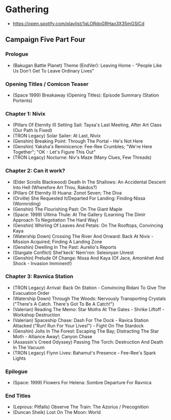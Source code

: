 # Gathering

* https://open.spotify.com/playlist/1qLORdoGRHao3X35mGSlCd

## Campaign Five Part Four
### Prologue

* (Bakugan Battle Planet) Theme (EndVer): Leaving Home - "People Like Us Don't Get To Leave Ordinary Lives"

### Opening Titles / Comicon Teaser

* (Space 1999) Breakaway (Opening Titles): Episode Summary (Station Portents)

### Chapter 1: Nivix

* (Pillars Of Eternity II) Setting Sail: Taysa's Last Meeting, After Art Class (Our Path Is Fixed)
* (TRON Legacy) Solar Sailer: At Last, Nivix
* (Genshin) Breaking Point: Through The Portal - He's Not Here
* (Genshin) Yaksha's Reminicence: Fee-Ree Crumbles; "We're Here Together"; "OK - Let's Figure This Out"
* (TRON Legacy) Nocturne: Niv's Maze (Many Clues, Few Threads)

### Chapter 2: Can it work?

* (Elder Scrolls Blackwood) Death In The Shallows: An Accidental Descent Into Hell (Wherefore Art Thou, Rakdos?)
* (Pillars Of Eternity II) Huana: Zonot Seven; The Diva
* (Orville) She Requested It/Departed For Landing: Finding Nissa (Wormriding)
* (Genshin) The Flourishing Past: On The Giant Maple
* (Space: 1999) Ultima Thule: At The Gallery (Learning The Dimir Approach To Negotiation The Hard Way)
* (Genshin) Whirling Of Leaves And Petals: On The Rooftops, Convincing Kaya
* (Watership Down) Crossing The River And Onward: Back At Nivix - Mission Acquired; Finding A Landing Zone
* (Genshin) Dwelling In The Past: Aurelio's Reports
* (Stargate Conflict) Shel'keck' Nem'ron: Selesnyan Unrest
* (Genshin) Prelude Of Change: Nissa And Kaya (Of Jace, Amonkhet And Shock - Invasion Imminent!)

### Chapter 3: Ravnica Station

* (TRON Legacy) Arrival: Back On Station - Convincing Ridani To Give The Evacuation Order
* (Watership Down) Through The Woods: Nervously Transporting Crystals ("There's A Catch. There's Got To Be A Catch!")
* (Valerian) Reading The Memo: Star Moths At The Gates - Shrike Liftoff - Workshop Destruction
* (Valerian) Spaceship Chase: Dash For The Dock - Ravica Station Attacked ("Run! Run For Your Lives!") - Fight On The Stardock
* (Genshin) Jolts In The Forest: Escaping The Bay; Distracting The Star Moth - Alliance Away!; Canyon Chase
* (Assassin's Creed Odyssey) Passing The Torch: Destruction And Death In The Vacuum
* (TRON Legacy) Flynn Lives: Bahamut's Presence - Fee-Ree's Spark Lights

### Epilogue

* (Space: 1999) Flowers For Helena: Sombre Departure For Ravnica

### End Titles

* (Leprous: Pitfalls) Observe The Train: The Azorius / Precognition
* (Duncan Sheik) Lost On The Moon: World